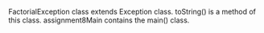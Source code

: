 FactorialException class extends Exception class. toString() is a method of this class.
assignment8Main contains the main() class.
